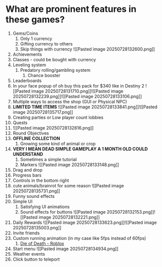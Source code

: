 # What are prominent features in these games?
1. Gems/Coins
	1. Only 1 currency
	2. Gifting currency to others
	3. Skip things with currency
	   ![[Pasted image 20250728132600.png]]
2. Achievements 
3. Classes - could be bought with currency
4. Leveling system
	1. Predatory rolling/gambling system
		1. Chance booster
5. Leaderboards
6. In your face popup of oh buy this pack for $340 like in Destiny 2
	   ![[Pasted image 20250728131710.png]]![[Pasted image 20250728132239.png]]![[Pasted image 20250728133106.png]]
7. Multiple ways to access the shop (GUI or Physical NPC)
8. **LIMITED TIME ITEMS**
	   ![[Pasted image 20250728133841.png]]![[Pasted image 20250728135717.png]]
9. Creating parties or Low player count lobbies
10. Quests
11. ![[Pasted image 20250728132816.png]]
12. Round Objectives
13. **OFFLINE COLLECTION**
	1. Growing some kind of animal or crop
14. **VERY I MEAN DEAD SIMPLE GAMEPLAY A 1 MONTH OLD COULD UNDERSTAND**
	1. Sometimes a simple tutorial
	2. Markers ![[Pasted image 20250728133148.png]]
15. Drag and drop
16. Progress bars
17. Controls in the bottom right
18. cute animals/brainrot for some reason
    ![[Pasted image 20250728135731.png]]
19. Funny sound effects
20. Simple UI
	1. Satisfying UI animations
	2. Sound effects for buttons
	    ![[Pasted image 20250728132153.png]]![[Pasted image 20250728132221.png]]
21. Daily Rewards
    ![[Pasted image 20250728133623.png]]![[Pasted image 20250728135003.png]]
22. Invite friends
23. Custom running animation (in my case like 5fps instead of 60fps)
	1. [Die of Death - Roblox](https://www.roblox.com/games/71895508397153/Die-of-Death)
24. Start menu
    ![[Pasted image 20250728134934.png]]
25. Weather events
26. Click button to teleport